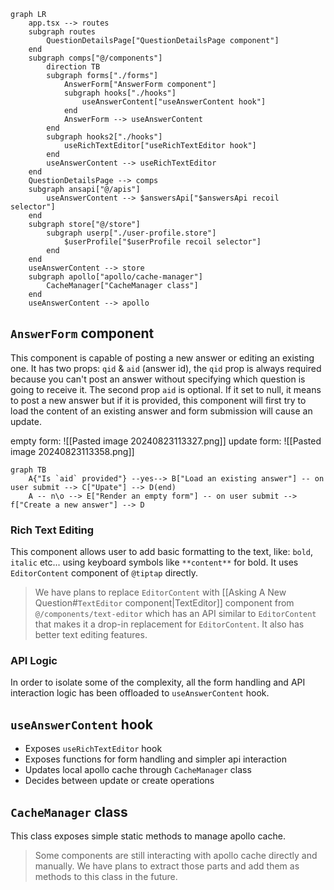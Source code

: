 
```mermaid
graph LR
	app.tsx --> routes
	subgraph routes
		QuestionDetailsPage["QuestionDetailsPage component"]
	end
	subgraph comps["@/components"]
		direction TB
		subgraph forms["./forms"]
			AnswerForm["AnswerForm component"]
			subgraph hooks["./hooks"]
				useAnswerContent["useAnswerContent hook"]
			end
			AnswerForm --> useAnswerContent
		end
		subgraph hooks2["./hooks"]
			useRichTextEditor["useRichTextEditor hook"]
		end
		useAnswerContent --> useRichTextEditor
	end
	QuestionDetailsPage --> comps
	subgraph ansapi["@/apis"]
		useAnswerContent --> $answersApi["$answersApi recoil selector"]
	end
	subgraph store["@/store"]
		subgraph userp["./user-profile.store"]
			$userProfile["$userProfile recoil selector"]
		end
	end
	useAnswerContent --> store
	subgraph apollo["apollo/cache-manager"]
		CacheManager["CacheManager class"]
	end
	useAnswerContent --> apollo
```
## `AnswerForm` component

This component is capable of posting a new answer or editing an existing one. It has two props: `qid` & `aid` (answer id), the `qid` prop is always required because you can't post an answer without specifying which question is going to receive it. The second prop `aid` is optional. If it set to null, it means to post a new answer but if it is provided, this component will first try to load the content of an existing answer and form submission will cause an update.

empty form:
![[Pasted image 20240823113327.png]]
update form:
![[Pasted image 20240823113358.png]]

```mermaid
graph TB
	A{"Is `aid` provided"} --yes--> B["Load an existing answer"] -- on user submit --> C["Upate"] --> D(end)
	A -- n\o --> E["Render an empty form"] -- on user submit --> f["Create a new answer"] --> D
```


### Rich Text Editing

This component allows user to add basic formatting to the text, like: `bold`, `italic` etc... using keyboard symbols like `**content**` for bold. It uses `EditorContent` component of `@tiptap` directly.

> We have plans to replace `EditorContent` with [[Asking A New Question#`TextEditor` component|TextEditor]] component from `@/components/text-editor` which has an API similar to `EditorContent` that makes it a drop-in replacement for `EditorContent`. It also has better text editing features.


### API Logic

In order to isolate some of the complexity, all the form handling and API interaction logic has been offloaded to `useAnswerContent` hook.

## `useAnswerContent` hook

- Exposes `useRichTextEditor` hook
- Exposes functions for form handling and simpler api interaction
- Updates local apollo cache through `CacheManager` class
- Decides between update or create operations

## `CacheManager` class

This class exposes simple static methods to manage apollo cache.

> Some components are still interacting with apollo cache directly and manually. We have plans to extract those parts and add them as methods to this class in the future.

